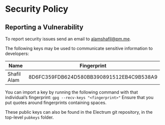 # Security Policy

## Reporting a Vulnerability

To report security issues send an email to alamshafil@pm.me.

The following keys may be used to communicate sensitive information to developers:

| Name | Fingerprint |
|------|-------------|
Shafil Alam | 8D6FC359FDB624D580BB390891512EB4C9B538A9

You can import a key by running the following command with that
individual’s fingerprint: `gpg --recv-keys "<fingerprint>"`
Ensure that you put quotes around fingerprints containing spaces.

These public keys can also be found in the Electrum git repository,
in the top-level `pubkeys` folder.
